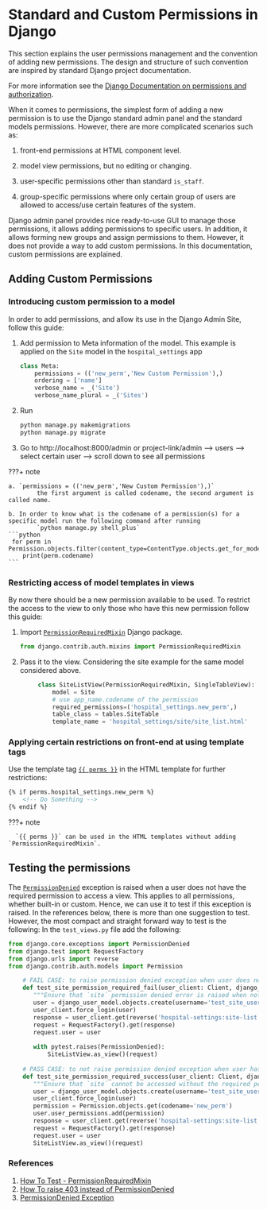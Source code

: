 # Standard and Custom Permissions in Django

This section explains the user permissions management and the convention of adding new permissions. The design and structure of such convention are inspired by standard Django project documentation.


For more information see the [Django Documentation on permissions and authorization](https://docs.djangoproject.com/en/dev/topics/auth/default/#permissions-and-authorization).

When it comes to permissions, the simplest form of adding a new permission is to use the Django standard admin panel and the standard models permissions. However, there are more complicated scenarios such as:

1. front-end permissions at HTML component level.

2. model view permissions, but no editing or changing.

3. user-specific permissions other than standard `is_staff`.

4. group-specific permissions where only certain group of users are allowed to access/use certain features of the system.


Django admin panel provides nice ready-to-use GUI to manage those permissions, it allows adding permissions to specific users. In addition, it allows forming new groups and assign permissions to them. However, it does not provide a way to add custom permissions. In this documentation, custom permissions are explained.

## Adding Custom Permissions

### Introducing custom permission to a model
In order to add permissions, and allow its use in the Django Admin Site, follow this guide:

1. Add permission to Meta information of the model. This example is applied on the `Site` model in the `hospital_settings` app

    ```python
    class Meta:
        permissions = (('new_perm','New Custom Permission'),)
        ordering = ['name']
        verbose_name = _('Site')
        verbose_name_plural = _('Sites')
    ```

2. Run
   
    ```python
    python manage.py makemigrations
    python manage.py migrate
    ```

3. Go to http://localhost:8000/admin or project-link/admin --> users --> select certain user --> scroll down to see all permissions

???+ note

    a. `permissions = (('new_perm','New Custom Permission'),)`
            the first argument is called codename, the second argument is called name. 
    
    b. In order to know what is the codename of a permission(s) for a specific model run the following command after running
            `python manage.py shell_plus`
    ```python
     for perm in Permission.objects.filter(content_type=ContentType.objects.get_for_model(Site)):
        print(perm.codename)
    ```

### Restricting access of model templates in views

By now there should be a new permission available to be used. To restrict the access to the view to only those who have this new permission follow this guide:

1. Import [`PermissionRequiredMixin`](https://docs.djangoproject.com/en/dev/topics/auth/default/#the-permissionrequiredmixin-mixin) Django package.

    ```python
    from django.contrib.auth.mixins import PermissionRequiredMixin
    ```


2. Pass it to the view. Considering the site example for the same model considered above.

    ```python
         class SiteListView(PermissionRequiredMixin, SingleTableView):
             model = Site
             # use app_name.codename of the permission
             required_permissions=('hospital_settings.new_perm',)
             table_class = tables.SiteTable
             template_name = 'hospital_settings/site/site_list.html'
    ```

### Applying certain restrictions on front-end at using template tags

Use the template tag [`{{ perms }}`](https://docs.djangoproject.com/en/dev/topics/auth/default/#permissions) in the HTML template for further restrictions:

```html
{% if perms.hospital_settings.new_perm %}
    <!-- Do Something -->
{% endif %}
```

???+ note

      `{{ perms }}` can be used in the HTML templates without adding `PermissionRequiredMixin`.

## Testing the permissions

The [`PermissionDenied`](https://docs.djangoproject.com/en/dev/topics/testing/tools/#exceptions) exception is raised when a user does not have the required permission to access a view. This applies to all permissions, whether built-in or custom. Hence, we can use it to test if this exception is raised. In the references below, there is more than one suggestion to test. However, the most compact and straight forward way to test is the following: In the `test_views.py` file add the following:

```python
from django.core.exceptions import PermissionDenied
from django.test import RequestFactory
from django.urls import reverse
from django.contrib.auth.models import Permission

    # FAIL CASE: to raise permission denied exception when user does not have right privilege 
    def test_site_permission_required_fail(user_client: Client, django_user_model: User) -> None:
       """Ensure that `site` permission denied error is raised when not having privilege"""
       user = django_user_model.objects.create(username='test_site_user')
       user_client.force_login(user)
       response = user_client.get(reverse('hospital-settings:site-list'))
       request = RequestFactory().get(response)
       request.user = user
   
       with pytest.raises(PermissionDenied):
           SiteListView.as_view()(request)
           
    # PASS CASE: to not raise permission denied exception when user has right privilege 
    def test_site_permission_required_success(user_client: Client, django_user_model: User) -> None:
       """Ensure that `site` cannot be accessed without the required permission."""
       user = django_user_model.objects.create(username='test_site_user')
       user_client.force_login(user)
       permission = Permission.objects.get(codename='new_perm')
       user.user_permissions.add(permission)
       response = user_client.get(reverse('hospital-settings:site-list'))
       request = RequestFactory().get(response)
       request.user = user
       SiteListView.as_view()(request)

```

### References

1. [How To Test - PermissionRequiredMixin]( https://splunktool.com/test-permissionrequiredmixin-raises-permissiondenied-instead-of-403)
2. [How To raise 403 instead of PermissionDenied]( https://stackoverflow.com/questions/42284168/test-permissionrequiredmixin-raises-permissiondenied-instead-of-403)
3. [PermissionDenied Exception](https://docs.djangoproject.com/en/dev/topics/testing/tools/#exceptions)
